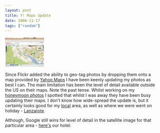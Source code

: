 ```yaml
---
layout: post
title: Y! Maps Update
date: 2006-11-17
tags: ["random"]
---
```


[![Yahoo! Maps](/blog/content/2006/11/yahoo_maps.thumbnail.gif)](/blog/content/2006/11/yahoo_maps.gif "Yahoo! Maps")

Since Flickr added the ability to geo-tag photos by dropping them onto a map provided by [Yahoo Maps](http://maps.yahoo.com/) I have been keenly updating my photos as best I can. The main limitation has been the level of detail available outside the US on their maps. Note the past tense. Whilst working on my [honeymoon photos](http://flickr.com/photos/knolleary/sets/72157594380498192/) I spotted that whilst I was away they have been busy updating their maps. I don't know how wide-spread the update is, but it certainly looks good for my [local](http://maps.yahoo.com/#mvt=m&q1=southampton%2Cuk&trf=0&lon=-1.410198&lat=50.910069&mag=6) area, as well as where we were went on holiday - [Lanzarote](http://maps.yahoo.com/#mvt=m&trf=0&lon=-13.706818&lat=28.918889&mag=4).

Although, Google still wins for level of detail in the satellite image for that particular area - [here's](http://maps.google.co.uk/maps?ie=UTF8&z=19&ll=28.91702,-13.710441&spn=0.001103,0.001829&t=h&om=1) our hotel.
